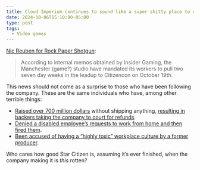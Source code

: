 ```yaml
---
title: Cloud Imperium continues to sound like a super shitty place to work
date: 2024-10-06T15:10:00-05:00
type: post
tags:
  - Video games
---
```

<a href="https://www.rockpapershotgun.com/cloud-imperium-quietly-steal-star-citizen-developers-weekends-from-under-them-with-mandated-overtime-in-the-lead-up-to-citizencon" target="_blank" rel="noopener">Nic Reuben for Rock Paper Shotgun</a>:

> According to internal memos obtained by Insider Gaming, the Manchester (game?) studio have mandated its workers to pull two seven day weeks in the leadup to Citizencon on October 19th.

This news should not come as a surprise to those who have been following the company. These are the same individuals who have, among other terrible things:

- <a href="https://robertsspaceindustries.com/funding-goals" target="_blank" rel="noopener">Raised over 700 million dollars</a> without shipping anything, <a href="https://www.rockpapershotgun.com/star-citizen-refund" target="_blank" rel="noopener">resulting in backers taking the company to court for refunds</a>.
- <a href="https://www.eurogamer.net/star-citizen-developer-ordered-to-pay-27k-to-disabled-worker-in-return-to-office-discrimination-claim" target="_blank" rel="noopener">Denied a disabled employee’s requests to work from home and then fired them</a>.
- <a href="https://www.gamedeveloper.com/business/report-star-citizen-dev-cig-laid-off-staff-following-studio-relocation" target="_blank" rel="noopener">Been accused of having a “highly toxic” workplace culture by a former producer</a>.

Who cares how good Star Citizen is, assuming it’s ever finished, when the company making it is *this* rotten?
